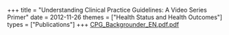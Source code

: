 +++
title = "Understanding Clinical Practice Guidelines: A Video Series Primer"
date = 2012-11-26
themes = ["Health Status and Health Outcomes"]
types = ["Publications"]
+++
[CPG\_Backgrounder\_EN.pdf.pdf](/files/CPG_Backgrounder_EN.pdf.pdf)
